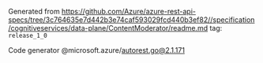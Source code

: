 Generated from https://github.com/Azure/azure-rest-api-specs/tree/3c764635e7d442b3e74caf593029fcd440b3ef82//specification/cognitiveservices/data-plane/ContentModerator/readme.md tag: `release_1_0`

Code generator @microsoft.azure/autorest.go@2.1.171


